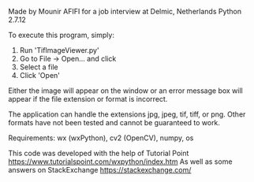 Made by Mounir AFIFI for a job interview at Delmic, Netherlands
Python 2.7.12

To execute this program, simply:

1. Run 'TifImageViewer.py'
2. Go to File -> Open... and click
3. Select a file
4. Click 'Open'

Either the image will appear on the window
or an error message box will appear if the file 
extension or format is incorrect.

The application can handle the extensions jpg, 
jpeg, tif, tiff, or png. Other formats have
not been tested and cannot be guaranteed to work.

Requirements: wx (wxPython), cv2 (OpenCV), numpy, os

This code was developed with the help of Tutorial Point
https://www.tutorialspoint.com/wxpython/index.htm
As well as some answers on StackExchange
https://stackexchange.com/
